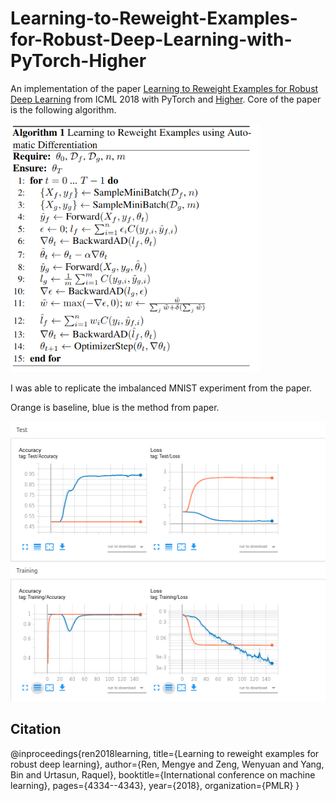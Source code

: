 # Learning-to-Reweight-Examples-for-Robust-Deep-Learning-with-PyTorch-Higher
An implementation of the paper [Learning to Reweight Examples for Robust Deep Learning](https://arxiv.org/abs/1803.09050) from ICML 2018 with PyTorch and [Higher](https://github.com/facebookresearch/higher).
Core of the paper is the following algorithm.

<img src="reweight_alg.png" width="400" />

I was able to replicate the imbalanced MNIST experiment from the paper.

Orange is baseline, blue is the method from paper.

<img src="results.png" width="600" />



## Citation

@inproceedings{ren2018learning,
  title={Learning to reweight examples for robust deep learning},
  author={Ren, Mengye and Zeng, Wenyuan and Yang, Bin and Urtasun, Raquel},
  booktitle={International conference on machine learning},
  pages={4334--4343},
  year={2018},
  organization={PMLR}
}
